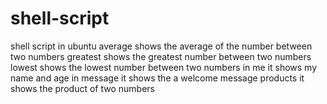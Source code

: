 # shell-script
shell script in ubuntu
average shows the average of the number between two numbers
greatest shows the greatest number between two numbers
lowest shows the lowest number between two numbers
in me it shows my name and age
in message it shows the a welcome message
products it shows  the product of two numbers
